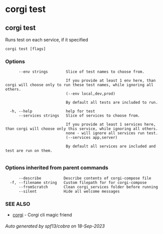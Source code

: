 # corgi test

## corgi test

Runs test on each service, if it specified

```
corgi test [flags]
```

### Options

```
      --env strings        Slice of test names to choose from.
                           
                           If you provide at least 1 env here, than corgi will choose only to run these test names, while ignoring all others.
                           (--env local,dev,prod)
                           
                           By default all tests are included to run.
                           		
  -h, --help               help for test
      --services strings   Slice of services to choose from.
                           
                           If you provide at least 1 services here, than corgi will choose only this service, while ignoring all others.
                           none - will ignore all services run test.
                           (--services app,server)
                           
                           By default all services are included and test are run on them.
                           		
```

### Options inherited from parent commands

```
      --describe          Describe contents of corgi-compose file
  -f, --filename string   Custom filepath for for corgi-compose
      --fromScratch       Clean corgi_services folder before running
      --silent            Hide all welcome messages
```

### SEE ALSO

* [corgi](corgi)	 - Corgi cli magic friend

###### Auto generated by spf13/cobra on 18-Sep-2023
